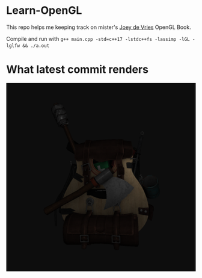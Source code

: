 # Learn-OpenGL
This repo helps me keeping track on mister's [Joey de Vries](https://learnopengl.com/) OpenGL Book. <br>

Compile and run with ```g++ main.cpp -std=c++17 -lstdc++fs -lassimp -lGL -lglfw && ./a.out```

# What latest commit renders
![backpack](screenshots/backpack_PointLights.png)
